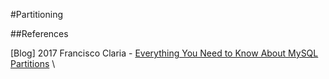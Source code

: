 #Partitioning

##References

[Blog] 2017 Francisco Claria - [Everything You Need to Know About MySQL Partitions](https://www.vertabelo.com/blog/everything-you-need-to-know-about-mysql-partitions/) \